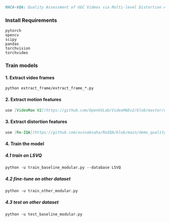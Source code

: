 ```markdown
MACA-VQA: Quality Assessment of UGC Videos via Multi-level Distortion Adaptation and Spatiotemporal Cross-Attention Fusion
```

### Install Requirements

```
pytorch
opencv
scipy
pandas
torchvision
torchvideo
```

### Train models

#### 1. Extract video frames

```
python extract_frame/extract_frame_*.py
```

#### 2. Extract motion features

```markdown
use [VideoMae V2](https://github.com/OpenGVLab/VideoMAEv2/blob/master/extract_tad_feature.py) extract motion features
```

#### 3. Extract distortion features

```markdown
use [Re-IQA](https://github.com/avinabsaha/ReIQA/blob/main/demo_quality_aware_feats.py) extract distortion features
```

#### 4. Train the model

##### 4.1 train on LSVQ

```shell
python -u train_baseline_modular.py --database LSVQ
```

##### 4.2 fine-tune on other dataset

```shell
python -u train_other_modular.py
```

##### 4.3 test on other dataset

```shell
python -u test_baseline_modular.py
```



